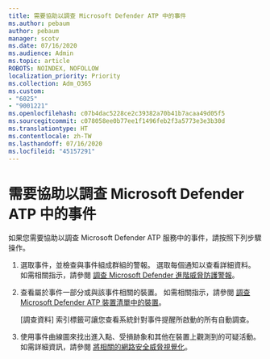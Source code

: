```yaml
---
title: 需要協助以調查 Microsoft Defender ATP 中的事件
ms.author: pebaum
author: pebaum
manager: scotv
ms.date: 07/16/2020
ms.audience: Admin
ms.topic: article
ROBOTS: NOINDEX, NOFOLLOW
localization_priority: Priority
ms.collection: Adm_O365
ms.custom:
- "6025"
- "9001221"
ms.openlocfilehash: c07b4dac5228ce2c39382a70b41b7acaa49d05f5
ms.sourcegitcommit: c078058ee0b77ee1f1496feb2f3a5773e3e3b30d
ms.translationtype: HT
ms.contentlocale: zh-TW
ms.lasthandoff: 07/16/2020
ms.locfileid: "45157291"
---
```

# <a name="need-help-investigating-incidents-in-microsoft-defender-atp"></a>需要協助以調查 Microsoft Defender ATP 中的事件

如果您需要協助以調查 Microsoft Defender ATP 服務中的事件，請按照下列步驟操作。

1. 選取事件，並檢查與事件組成群組的警報。 選取每個通知以查看詳細資料。 如需相關指示，請參閱 [調查 Microsoft Defender 進階威脅防護警報](https://docs.microsoft.com/windows/security/threat-protection/microsoft-defender-atp/investigate-alerts)。
2. 查看屬於事件一部分或與該事件相關的裝置。 如需相關指示，請參閱 [調查 Microsoft Defender ATP 裝置清單中的裝置](https://docs.microsoft.com/windows/security/threat-protection/microsoft-defender-atp/investigate-machines)。<br/>
 
    [調查資料] 索引標籤可讓您查看系統針對事件提醒所啟動的所有自動調查。
3. 使用事件曲線圖來找出進入點、受損跡象和其他在裝置上觀測到的可疑活動。 如需詳細資訊，請參閱 [將相關的網路安全威脅視覺化](https://docs.microsoft.com/windows/security/threat-protection/microsoft-defender-atp/investigate-incidents#visualizing-associated-cybersecurity-threats)。  